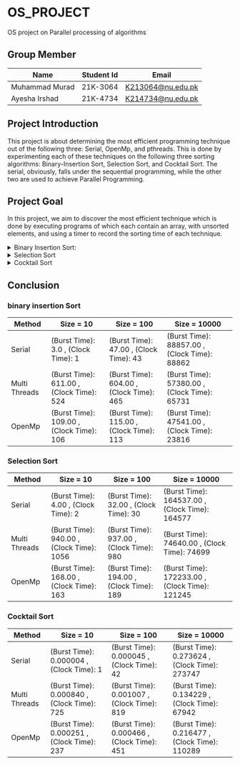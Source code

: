 # OS_PROJECT
OS project on Parallel processing of algorithms 
## **Group Member**  
| Name  | Student Id | Email |
| ------------- | ------------- | ------------- |
| Muhammad Murad  | 21K-3064  | K213064@nu.edu.pk  |
| Ayesha Irshad | 21K-4734  | K214734@nu.edu.pk  |
## **Project Introduction** 

This project is about determining the most efficient programming technique out of the following three: Serial, OpenMp, and pthreads. This is done by experimenting each of these techniques on the following three sorting algorithms: Binary-Insertion Sort, Selection Sort, and Cocktail Sort. The serial, obviously, falls under the sequential programming, while the other two are used to achieve Parallel Programming.

## **Project Goal**
In this project, we aim to discover the most efficient technique which is done by executing programs of which each contain an array, with unsorted elements, and using a timer to record the sorting time of each technique. 
<details>
	<summary>Binary Insertion Sort:</summary><blockquote>  
	
<details>  
		<summary>Serial:</summary>  
		   
```C
#include <stdio.h>
#include <stdlib.h>
#include <sys/time.h>
#include <time.h>
#define SIZE 10
int num1[SIZE];
struct timeval Stop2,start2;   // micro second resolution
int binary_search(int Num1,int left,int right)
{
	if(right<=left)
	{
		if(Num1>num1[left])
		{
			return (left+1);
		}
		else
		{
			return left;
		}
	}
	int mid_int=(left+right)/2;
	if(Num1==num1[mid_int])
	{
		return (mid_int+1);
	}
	if(Num1>num1[mid_int])
	{
		return binary_search(Num1,mid_int+1,right);
	}
	else
	{
		return binary_search(Num1,left,mid_int-1);
	}		
	}
	

void insertion_sort()
{
	int num2,i,j,num3,k;
	for(i=1;i<SIZE;i++)
	{
		j=i-1;
		num3=num1[i];
		num2=binary_search(num3,0,j);
		while(j>=num2)
		{
			k=num1[j];
			num1[j+1]=k;
			j--;
		}
		j++;
		num1[j]=num3;
	}		
	}void fill_array(int size) {
    int i;
    srand(time(NULL));
    for (i=0; i<size; i++)
        num1[i] = rand() % 100;
}
void file_create(double start,double stop)
{
	FILE *ptr;
	ptr=fopen("Sequencial_Insertion.txt","a+");
	if(ptr==NULL)
	{
		printf("Unable to Open File");
		exit(1);
	}
	else
	{
		double total= (double)(stop-start);
		fprintf(ptr,"Time Taken(Burst Time): %lf\n",total);
		fprintf(ptr,".comTime Taken(Clock Time): %lu\n",(Stop2.tv_sec-start2.tv_sec)*1000000+Stop2.tv_usec-start2.tv_usec);	
	}
	fclose(ptr);
}
	int main()
	{
		
	fill_array(SIZE);
	double Start1=clock();
	
	gettimeofday(&start2,NULL);
	insertion_sort();
	gettimeofday(&Stop2,NULL);
	double stop1=clock();
	for(int i=0;i<SIZE;i++)
	{
		printf("%d ",num1[i]);
	}
	
	file_create(Start1,stop1);	
	return 0;
	}  
		
```  
### Output:  
		  
![image](https://github.com/Murad-pitafi/OS_PROJECT/assets/87450783/b35dc444-0b78-4228-8118-605f40eefa16)
		</details>
<details>
		<summary> parallel</summary>  
	
```C  
#include <stdio.h>
#include <stdlib.h>
#include <pthread.h>
#include <sys/time.h>
#define SIZE 10
int n1[SIZE];
int n2[SIZE];
struct timeval Stop2,start2;
typedef struct dim{
	int start;
	int end;
}limit;

typedef struct joined{
int Start;
int mid;
int End;
}join;


int binary_search(int move,int start,int end)
{
	if (end<=start)
	{
        	if(move > n1[end])
		{
			return (end + 1);
		} 
		else
		{
			return end;
		}
	}
 
    	int mid = (start + end) / 2;
 
    	if(move == n1[mid])
	{
        	return mid + 1;
	}
 
    	if(move > n1[mid])
	{
        	return binary_search(move,mid + 1, end);
	}
    	return binary_search(move, start,mid - 1);
}


void* merge(void *args) {
   
    struct joined *params = (struct joined*) args;
    int begin = params->Start,
        mid = params->mid,
        end = params->End;


    int i = begin, j = mid, tpos = begin;

    while (i < mid && j <= end)
    {
        if (n1[i] < n1[j])
            n2[tpos++] = n1[i++];
        else
            n2[tpos++] = n1[j++];
    }

    
    while (i <mid)
        n2[tpos++] = n1[i++];

    
    while (j <= end)
        n2[tpos++] = n1[j++];
    return NULL;
}

void* insertion(void *l)
{
	limit *l1= (limit*)l;
	int i=l1->start;
	i++;
	int j,k,move;
	while(i<=l1->end)
	{
		j=i-1;
		move=n1[i];
		k=binary_search(move,l1->start,j);
		while(j>=k)					
		{
			n1[j+1]=n1[j];
			j--;
		}
		n1[j+1]=move;
		i++; 
	}
	for(int i=l1->start;i<l1->end;i++)
	{
		printf("%d ",n1[i]);
	}
	printf("\n\n\n");
	return NULL;
}


void fillarray(int size) {
    int i;
    srand(time(NULL));
    for (i=0; i<size; i++)
        n1[i] = rand() % 100;
}

void print_array(int list[], int size) {
    int i;
    for (i=0; i<size-1; i++)
        printf("%d, ", list[i]);
    printf("%d\n", list[i]);
}


void file_create(double start,double stop)
{
	FILE *ptr;
	ptr=fopen("PTHREAD_Insertion.txt","a+");
	if(ptr==NULL)
	{
		printf("Unable to Open File");
		exit(1);
	}
	else
	{
		double total= (double)(stop-start);
		fprintf(ptr,"Time Taken(Burst Time): %lf\n",total);
		fprintf(ptr,"Time Taken(Clock Time): %lu\n",(Stop2.tv_sec-start2.tv_sec)*1000000+Stop2.tv_usec-start2.tv_usec);	
	}
	fclose(ptr);
}
		

int main()
{
	fillarray(SIZE);
	pthread_t t1,t2;
	limit l1,l2;
	l1.start=0;
	l1.end=SIZE/2;
	l2.start=l1.end+1;
	l2.end=SIZE-1;
	join j1;
	j1.Start=l1.start;
	j1.mid=l2.start;
	j1.End=l2.end;
	
	pthread_t m1;
	
	double Start1=clock();
	gettimeofday(&start2,NULL);
	
	pthread_create(&t1,NULL,insertion,&l1);
		
	pthread_create(&t2,NULL,insertion,&l2);
	pthread_join(t1,NULL);
	pthread_join(t2,NULL);
	pthread_create(&m1,NULL,merge,&j1);
		
	pthread_join(m1,NULL);
	gettimeofday(&Stop2,NULL);	
	double stop1=clock();
	
	print_array(n2,SIZE);
	file_create(Start1,stop1);
	return 0;
}  
```
### Output:  
![Screenshot from 2023-05-16 22-51-07](https://github.com/Murad-pitafi/OS_PROJECT/assets/87450783/4638094e-65b8-4914-bdbb-afb0a73dcd55)

</details>
<details>
		<summary> OpenMP</summary>

```C  
#include <stdio.h>
#include <stdlib.h>
#include <omp.h>
#include <time.h>
#include <sys/time.h>

#define Size 50
struct timeval Stop2,start2;
int n1[Size];
int n2[Size];
typedef struct dim{
	int start;
	int end;
}limit;

typedef struct joined{
int Start;
int mid;
int End;
}join;


int binary_search(int move,int start,int end)
{
	if (end <= start)
	{
        	if(move > n1[end])
		{
			return (end + 1);
		} 
		else
		{
			return end;
		}
	}
 
    	int mid = (start + end) / 2;
	if(move == n1[mid])
	{
        	return mid + 1;
	}					
	if(move > n1[mid])
	{
       		return binary_search(move,mid + 1, end);
	}
	return binary_search(move, start,mid - 1);			
    	
}


void* merge(void *args) {
    //unpack parameters
    struct joined *params = (struct joined*) args;
    int begin = params->Start,
        mid = params->mid,
        end = params->End;


    int i = begin, j = mid, tpos = begin;

    while (i < mid && j <= end)
    {
        if (n1[i] < n1[j])
            n2[tpos++] = n1[i++];
        else
            n2[tpos++] = n1[j++];
    }

    //still elements left over in first list. copy over
    while (i <=mid)
        n2[tpos++] = n1[i++];

    //still elements left over in first list. copy over
    while (j <= end)
        n2[tpos++] = n1[j++];
    return NULL;
}

void* insertion(void *l)
{
	limit *l1= (limit*)l;
	int i=l1->start;
	i++;
	int j,k,move;
	while(i<=l1->end)
	{
		j=i-1;
		move=n1[i];
		k=binary_search(move,l1->start,j);
		while(j>=K)
		{
			n1[j+1]=n1[j];
			j--;
		}
		n1[j+1]=move;
		i++;
	}
	return NULL;
}



void fill_array(int size) {
    int i;
    srand(time(NULL));
    for (i=0; i<size; i++)
        n1[i] = rand() % 100;
}

void print_array(int *list, int size) {
    int i;
    for (i=0; i<size-1; i++)
        printf("%d, ", list[i]);
    printf("%d\n", list[i]);
}




void file_create(double start,double stop)
{
	FILE *ptr;
	ptr=fopen("OPENMP_Insertion.txt","a+");
	if(ptr==NULL)
	{
		printf("Unable to Open File");
		exit(1);
	}
	else
	{
		double total= (double)(stop-start);
		fprintf(ptr,"Time Taken(Burst Time): %lf\n",total);
		fprintf(ptr,"Time Taken(Clock Time): %lu\n",(Stop2.tv_sec-start2.tv_sec)*1000000+Stop2.tv_usec-start2.tv_usec);	
	}
	fclose(ptr);
}



int main()
{
	fill_array(Size);
	limit l1,l2;
	l1.start=0;
	l1.end=Size/2;
	l2.start=l1.end+1;	
	l2.end=Size-1;
	join j1;
	j1.Start=l1.start;
	j1.mid=l2.start;
	j1.End=l2.end;
	double Start1=clock();
	
	gettimeofday(&start2,NULL);
	#pragma omp parallel sections num_threads(2)
	{
		#pragma omp section
		{
			insertion(&l1);		
		}
		#pragma omp section
		{
			insertion(&l2);		
		}
	}
	
		

	merge(&j1);
	gettimeofday(&Stop2,NULL);
	double stop1=clock();
	print_array(n2,Size);
	file_create(Start1,stop1);
	return 0;
}
```  
### Output  
![image](https://github.com/Murad-pitafi/OS_PROJECT/assets/87450783/a325c560-21fb-4971-aef2-577bc9090aec)

</details>
</blockquote>		
		
		
</details>
<details> 	
	<summary>Selection Sort</summary>
<blockquote>
<details>
	<summary>Serial</summary>
	
```C  	
#include <stdio.h>
#include <time.h>
#include <wait.h>
#include<sys/wait.h>
#include <stdlib.h>
#include<unistd.h>
#include<sys/time.h>
clock_t ticks;
struct timeval stop, start;
void selectionSort(int* A, int n);
void swap(int* a, int* b);
void display(int* arr, int n);
int main(){

	time_t t;
    int number, iter =0, find;
	srand((unsigned) time(&t));	

	printf("\nEnter the Size of the Array: ");	
    scanf("%d", &number);
    int *Arr = (int *)malloc( number * sizeof(int));

    for(; iter<number; iter++){
	Arr[iter] = rand() % 100;    
	}

    
	double bstart = clock();
	gettimeofday(&start, NULL);
	selectionSort(Arr, number);
	gettimeofday(&stop, NULL);
	double bstop = clock();    
	display(Arr, number);
	FILE* fp;
	fp = fopen("Timings.txt", "a");
    	fprintf(fp, "Serial Burst Time: %lf\n",difftime(bstop,bstart));
	fprintf(fp, "Serial Execution Time: %lu\n\n\n", (stop.tv_sec - start.tv_sec) * 1000000 + stop.tv_usec - start.tv_usec);	
	fclose(fp);    
}

void display(int* arr, int n){
	printf(“\nSorted Array\n”)’
       for(int i = 0; i<n; i++)
    {
        if(i != n - 1)
        {
            printf("%d , ", *(arr + i));        
        }
        else
            printf("%d \n", *(arr + i));
    }
    
}

void selectionSort(int* A, int n)
{
    for(int startpos =0; startpos < n-1; startpos++){
        int maxpos = startpos;
        for(int i=startpos +1; i< n; ++i){
            if(A[i] < A[maxpos]){
                maxpos = i;
            }
        }
	if(maxpos != startpos)
        	swap(&A[startpos], &A[maxpos]);
    }

}

void swap(int* a, int* b){ int temp = *a;    *a = *b;    *b = temp; }
```  
### Output  		
		
![image](https://github.com/Murad-pitafi/OS_PROJECT/assets/87450783/22e06393-001e-4d92-adc3-d2ec25a3e2bc)
</details>				 
<details>

<summary>parallel</summary>	

```C	
#include <stdio.h>
#include <time.h>
#include <wait.h>
#include<sys/wait.h>
#include <stdlib.h>
#include<unistd.h>
#include<pthread.h>
#include<sys/time.h>
//time_t start, stop;
struct timeval stop, start;
clock_t ticks;    
int linearSearch(int* A, int n, int tos);
void* selectionSort();
void swap(int* a, int* b);
void* merge(void* args);
void display(int* arr, int n);
#define MAX_THREAD 2

struct sortingArgs{
	
	int *ptr;
	int size;
	int start, end;
}FinalArgs;
int main(){
    
	time_t t;

	srand((unsigned) time(&t));
    pthread_t threads[MAX_THREAD];
    int number, iter =0;

	struct sortingArgs Args;
	
	printf("\nEnter the Size of the Array: ");	
 scanf("%d", &number);
	Args.size = number;
	Args.start = 0;
	Args.end = number/2;	
	int Arr[number];
    	Args.ptr = (int *)calloc( Args.size, Args.size * sizeof(int));
	
	for(; iter<number; iter++){		
		*(Args.ptr + iter) = rand() % 100;
	}
    	
	double bstart = clock();
	gettimeofday(&start, NULL);
			
       		 
		pthread_create(&threads[0], NULL, selectionSort, &Args);	
		pthread_join(threads[0], NULL);	

		
		Args.start = number/2 + 1;
		Args.end = number;

		
		pthread_create(&threads[1], NULL, selectionSort, &Args);
		pthread_join(threads[1], NULL);	
		
		pthread_create(&threads[0], NULL, merge, &Args);
		pthread_join(threads[0], NULL);
		
	gettimeofday(&stop, NULL);
	double bstop = clock(); 	

	Args.ptr = FinalArgs.ptr;
	
    	   
	display(FinalArgs.ptr, number);
	FILE* fp;
	fp = fopen("Timings.txt", "a");
    	fprintf(fp, "Multi-threading Burst Time: %lf\n",difftime(bstop,bstart));
	fprintf(fp, "Multi-threading Execution Time: %lu\n\n\n",(stop.tv_sec - start.tv_sec) * 1000000 + stop.tv_usec - start.tv_usec);	
	fclose(fp);        
}


void* selectionSort(void* input)
{
 	struct sortingArgs *Arg = (struct sortingArgs*) input;

	int n = Arg->end;
	int s = Arg->start;
	
    for(int startpos = s; startpos < n-1; startpos++){
        int maxpos = startpos;
        for(int i=startpos +1; i< n; ++i){
		if(Arg->ptr[i] < Arg->ptr[maxpos])              
		  	maxpos = i;
            
        }
	if(maxpos != startpos)
        	swap(&Arg->ptr[startpos], &Arg->ptr[maxpos]);
	}

	pthread_exit(0);
}


void* merge(void* args)
{
	struct sortingArgs *Arg = (struct sortingArgs*) args;
	FinalArgs.size = Arg->size;

	FinalArgs.ptr = (int *)calloc( FinalArgs.size, FinalArgs.size * sizeof(int));
	int i = 0, j = Arg->size/2 + 1, k=0;
	
	for(; i <(Arg->size/2 + 1); k++)
	{
				
		if(Arg->ptr[i] < Arg->ptr[j] || j>= Arg->size)
		{
			FinalArgs.ptr[k] = Arg->ptr[i];
			i++;
		}
		else
		{
			if(j<Arg->size)
			{
				FinalArgs.ptr[k] = Arg->ptr[j];
				j++;
			}
		}	
	} 
	while(j < Arg->size)
	{
		FinalArgs.ptr[k] = Arg->ptr[j];
		k++;
		j++;
	}
	
//pthread_exit(0);
}
void swap(int* a, int* b){
    int temp = *a;
    *a = *b;
    *b = temp;
}

void display(int* arr, int n){
    
    printf("\nSorted Array\n");
    for(int i = 0; i<n; i++)
    {
        if(i != n - 1)
        {
            printf("%d , ", *(arr + i));        
        }
        else
            printf("%d \n", *(arr + i));
    }
    
}
```
### Output  			
![Screenshot from 2023-05-16 22-39-03](https://github.com/Murad-pitafi/OS_PROJECT/assets/87450783/9bb2f068-3a8a-44c1-9e26-6b949c93c7df)
</details>
<details>
	<summary>openmp</summary>

```C
#include <stdio.h>
#include <time.h>
#include <wait.h>
#include<sys/wait.h>
#include <stdlib.h>
#include<unistd.h>
#include<sys/time.h>

struct timeval stop, start;
clock_t ticks;    
int linearSearch(int* A, int n, int tos);
void selectionSort(int* A, int n);
void swap(int* a, int* b);
void display(int* arr, int n);
int main(){

	time_t t;
    int number, iter =0, find;
	srand((unsigned) time(&t));	

	printf("\nEnter the Size of the Array: ");	
    scanf("%d", &number);
    int *Arr = (int *)malloc( number * sizeof(int));

    for(; iter<number; iter++){
	Arr[iter] = rand() % 100;    
	}

    
    //time(&start);
    
	double bstart = clock();
	gettimeofday(&start, NULL);
	selectionSort(Arr, number);
    //time(&stop);
	gettimeofday(&stop, NULL);
	double bstop = clock();    
	display(Arr, number);
	FILE* fp;
	fp = fopen("Timings.txt", "a");
    	fprintf(fp, "OpenMP Burst Time: %lf\n",difftime(bstop,bstart));
	fprintf(fp, "OpenMP Execution Time: %lu\n\n\n",(stop.tv_sec - start.tv_sec) * 1000000 + stop.tv_usec - start.tv_usec);	
	fclose(fp);       
	//printf("\nTIME: %lf ",difftime(stop,start));
}

void display(int* arr, int n){

    printf("\nARRAY: {");
    for(int i = 0; i<n; i++)
    {
        if(i != n - 1)
        {
            printf("%d, ", *(arr + i));        
        }
        else
            printf("%d}\n\n", *(arr + i));
    }
    
}

void selectionSort(int* A, int n)
{
    #pragma omp parallel for num_threads(2)
    for(int startpos =0; startpos < n-1; startpos++){
        int maxpos = startpos;
        for(int i=startpos +1; i< n; ++i){
            if(A[i] < A[maxpos]){
                maxpos = i;
            }
        }
	if(maxpos != startpos)
        	swap(&A[startpos], &A[maxpos]);
    }
    #pragma barrier
}

void swap(int* a, int* b){
    int temp = *a;
    *a = *b;
    *b = temp;
}
```  
### Output:

![image](https://github.com/Murad-pitafi/OS_PROJECT/assets/87450783/e94b2532-1bed-4320-933e-aa9a342537d7)

</detaiks>
</blockquote>
</details>
<details>
	<summary>Cocktail Sort</summary>
	<blockquote>  

<details>
	<summary>Serial</summary>

```C

#include<stdio.h>
#include<time.h>
#include<sys/time.h>
#include<stdlib.h>
void Cocktail_Sort(int *A,int size)
{
	int start=0;
	int end=size-1;
	while(start!=(size/2))
	{
		for(int i=start;i<end;i++)
		{
			if( *(A+i)>*(A+(i+1)))
			{
				int temp=*(A+i);
				*(A+i)=*(A+(i+1));
				*(A+(i+1))=temp;
			}
				
		}
		for(int j=end-1;j>=start;j--)
		{
			if(*(A+j)<*(A+(j-1)))
			{
				int temp=*(A+j);
				*(A+(j))=*(A+(j-1));
				*(A+(j-1))=temp;
			}
		}
		start++;
		end--;
	}
}
void Filling(double Start,double End,double Total)
{
	FILE *ptr;
	ptr=fopen("Project_Times.txt","a+");
	if(ptr==NULL)
	{
		printf("Unable to Open File");
		exit(1);
	}
	else
	{
		double total= (double)(End-Start)/(double)CLOCKS_PER_SEC;;
		fprintf(ptr,"Burst Time Taken By Sequencial_Cocktail_Sort is %lf\n",total);		
		fprintf(ptr,"Total Time Taken By Sequencial_Cocktail_Sort is %lf\n",Total);
	}
	fclose(ptr);
	
}
int main(void)
{
	srand(time(NULL));
	int n;
	struct timeval stop, start;
	printf("Enter The Size of Array: ");
	scanf("%d",&n);
	int *ptr=(int *) calloc(n,sizeof(int));
//	printf("Enter The Elements Array\n");
	for(int i=0;i<n;i++)	
	{
		*(ptr+i)=rand()%n;
	}
	double Start=clock();
	gettimeofday(&start, NULL);	
	Cocktail_Sort(ptr,n);
	gettimeofday(&stop, NULL);
	double End=clock();
	printf("Sorted Array: ");
	for(int i=0;i<n;i++)
	{
		printf("%d ",(ptr[i]));
	}
	printf("\n");
	double Total=(double)((stop.tv_sec - start.tv_sec) * 1000000 + stop.tv_usec - start.tv_usec);
	Filling(Start,End,Total);
}

```
### Output:  
![image](https://github.com/Murad-pitafi/OS_PROJECT/assets/104616632/824c6646-97dd-4741-8cf5-dfedb4a1135a)
</details>
<details>
	<summary>Parallel</summary>

```C  
#include<stdio.h>
#include<time.h>
#include<sys/time.h>
#include<stdlib.h>
#include<pthread.h>
struct array
{
	int *ptr;
	long int size;
	
}Array,Final_Array;
struct Time
{
	double Start,End;
}Execution;
struct timeval stop, start;
void* Cocktail_Sort_Down(void *args )
{
	int start=(Array.size/2+1);
	int end=Array.size-1;
	int i;
	while(start<end)
	{
		for(i=start;i<end;i++)
		{
			if(Array.ptr[i]>Array.ptr[i+1])
			{
				int temp=Array.ptr[i];
				Array.ptr[i]=Array.ptr[i+1];
				Array.ptr[i+1]=temp;
			}
		
		}
		for(i=end-1;i>start;i--)
		{
			if(Array.ptr[i]<Array.ptr[i-1])
			{
				int temp=Array.ptr[i];
				Array.ptr[i]=Array.ptr[i-1];
				Array.ptr[i-1]=temp;
			}
			
		}
		
		start++;
		end--;

	}
	pthread_exit(0);
}
void* Cocktail_Sort_Up(void *args)
{
	int start=0;
	int end=Array.size/2;
	int i;
	while(start<end)
	{
		for(i=start;i<end;i++)
		{
			if(Array.ptr[i]>Array.ptr[i+1])
			{
				int temp=Array.ptr[i];
				Array.ptr[i]=Array.ptr[i+1];
				Array.ptr[i+1]=temp;
			}
		
		}
		for(i=end-1;i>start;i--)
		{
			if(Array.ptr[i]<Array.ptr[i-1])
			{
				int temp=Array.ptr[i];
				Array.ptr[i]=Array.ptr[i-1];
				Array.ptr[i-1]=temp;
			}
			
		}
		start++;
		end--;
		
	}	
	

	pthread_exit(0);
}
void* merge(void *args)
{
	Final_Array.size=Array.size;
	Final_Array.ptr=(int *) calloc(Final_Array.size,sizeof(int));
	int i=0,j=Array.size/2+1,k=0;
	
	for(;i<(Array.size/2+1);k++)
	{
		if(Array.ptr[i]<Array.ptr[j] || j>=Array.size)
		{
			Final_Array.ptr[k]=Array.ptr[i];
			i++;
		}
		else
		{
			if(j<Array.size)
			{
				Final_Array.ptr[k]=Array.ptr[j];
				j++;		
			}
			
		}
	}
	while(j<Array.size)
	{
		Final_Array.ptr[k]=Array.ptr[j];
		j++;
		k++;		
		
	}

}
void* Filling(void *args)
{
	FILE *ptr;
	ptr=fopen("Project_Times.txt","a+");
	if(ptr==NULL)
	{
		printf("Unable to Open File");
		exit(1);
	}
	else
	{
		double total= (double)(Execution.End-Execution.Start)/(double)CLOCKS_PER_SEC;
		double Total=(double)((stop.tv_sec - start.tv_sec) * 1000000 + stop.tv_usec - start.tv_usec);
		fprintf(ptr,"Burst Time Taken By Multithreaded_Cocktail_Sort is %lf\n",total);
		fprintf(ptr,"Time Taken By Multithreaded_Cocktail_Sort is %lf\n",Total);
	}
	fclose(ptr);
	pthread_exit(0);
	
}


int main(void)
{
	srand(time(NULL));
	printf("Enter The Size of Array: ");
	scanf("%ld",&Array.size);
	Array.ptr=(int *) calloc(Array.size,sizeof(int));
	//printf("Enter The Elements Array\n");
	for(int i=0;i<Array.size;i++)	
	{
		*(Array.ptr+i)=rand()%Array.size;
	}
	pthread_t threads[2];
	Execution.Start=clock();
	gettimeofday(&start, NULL);	
	pthread_create(&threads[0],NULL,Cocktail_Sort_Up,NULL);
	pthread_create(&threads[1],NULL,Cocktail_Sort_Down,NULL);
	for(int i=0;i<2;i++)
	{
		pthread_join(threads[i],NULL);
	}
	pthread_create(&threads[0],NULL,merge,NULL);
	pthread_join(threads[0],NULL);
	gettimeofday(&stop, NULL);
	Execution.End=clock();		
	pthread_create(&threads[1],NULL,Filling,NULL);
	printf("Sorted Array: ");
	for(int i=0;i<Array.size;i++)
	{
		printf("%d ",(Final_Array.ptr[i]));
	}
	printf("\n");
	pthread_join(threads[1],NULL);
}



```
### Output  
![image](https://github.com/Murad-pitafi/OS_PROJECT/assets/104616632/3d632951-8484-48f8-9360-5f0e8eb84bff)
</details>
<details>
	<summary>OpenMp</summary>

```C
#include<stdio.h>
#include<time.h>
#include<sys/time.h>
#include<stdlib.h>
#include<omp.h>
void Cocktail_Sort(int *A,int size)
{
	int start=0,end=size-1;
	int swap=1;
	int counter=0;
	while(counter!=size/2+1)
	{
		#pragma omp parallel sections num_threads(2)
		{
			#pragma omp section	
			{
				#pragma omp parallel for shared(A,swap,start)  
					for(int i=start;i<size/2;i+=2)  
					{
					
						if( *(A+i)>*(A+(i+1)))
						{
							int temp=*(A+i);
							*(A+i)=*(A+(i+1));
							*(A+(i+1))=temp;
							swap=1;
						}
					
					}
					
			}				
			#pragma omp section
			{
				#pragma omp parallel for shared(A,swap)	
					for(int j=end;j>(size/2 +1);j-=2)
					{
					
						if(*(A+j)<*(A+(j-1)))
						{
							int temp=*(A+j);
							*(A+(j))=*(A+(j-1));
							*(A+(j-1))=temp;
							swap=1;
						}
					}
			}
		}
			
			(start==0)?start++:start--;
			(end==size-1)?end--:end++;
			counter++;		
	
	}
} 
int* merge(int *P,int n)
{
	int *FP=(int *) calloc(n,sizeof(int));
	int i=0,j=n/2+1,k=0;
	for(;i<=n/2;k++)
	{
		if(P[i]<P[j] || j>=n)
		{
			FP[k]=P[i];
			i++;
		}
		else
		{
			if(j<n)
			{
				FP[k]=P[j];
				j++;
			}
		}
	}
	while(j<n)
	{
		FP[k]=P[j];
		j++;
		k++;		
	}
	return FP;
}
void Filling(double Start,double End,double Total)
{
	FILE *ptr;
	ptr=fopen("Project_Times.txt","a+");
	if(ptr==NULL)
	{
		printf("Unable to Open File");
		exit(1);
	}
	else
	{
		double total= (double)(End-Start)/(double)CLOCKS_PER_SEC;
		fprintf(ptr,"Burst Time Taken By OpenMp_Cocktail_Sort is %lf\n",total);
		fprintf(ptr,"Time Taken By OpenMp_Cocktail_Sort is %lf\n",Total);

	}
	fclose(ptr);
	
}
int main(void)
{
	srand(time(NULL));
	int n;
	struct timeval stop, start;
	printf("Enter The Size of Array: ");
	scanf("%d",&n);
	int *ptr=(int *) calloc(n,sizeof(int));
//	printf("Enter The Elements Array\n");
	for(int i=0;i<n;i++)	
	{
		*(ptr+i)=rand()%n;
	}	
	double Start=clock();
	gettimeofday(&start, NULL);	
	Cocktail_Sort(ptr,n);
	int *fp=merge(ptr,n);
	gettimeofday(&stop, NULL);
	double End=clock();
	printf("Sorted Array: ");
	for(int i=0;i<n;i++)
	{
		printf("%d ",(fp[i]));
	}
	printf("\n");
	double Total=(double)((stop.tv_sec - start.tv_sec) * 1000000 + stop.tv_usec - start.tv_usec);
	Filling(Start,End,Total);}
```  
### Output
![image](https://github.com/Murad-pitafi/OS_PROJECT/assets/104616632/c78771a6-f7f0-45a3-9b2b-ce95113eac23)  
</details>
</blockquote>
</details>  
	
## Conclusion  
### binary insertion Sort  
	
| Method  | Size = 10 | Size = 100 | Size = 10000 |
| ------------- | ------------- | ------------- | ------------- |
| Serial  | (Burst Time): 3.0 , (Clock Time): 1  | (Burst Time): 47.00 , (Clock Time): 43  | (Burst Time): 88857.00 , (Clock Time): 88862  |
| Multi Threads  | (Burst Time): 611.00 , (Clock Time): 524   | (Burst Time): 604.00 , (Clock Time): 465  | (Burst Time): 57380.00 , (Clock Time): 65731   |
| OpenMp  | (Burst Time): 109.00 , (Clock Time): 106  | (Burst Time): 115.00 , (Clock Time): 113   | (Burst Time): 47541.00 , (Clock Time): 23816 |

### Selection Sort
	
| Method  | Size = 10 | Size = 100 | Size = 10000 |
| ------------- | ------------- | ------------- | ------------- |
| Serial  | (Burst Time): 4.00 , (Clock Time): 2  | (Burst Time): 32.00 , (Clock Time): 30  | (Burst Time): 164537.00 , (Clock Time): 164577  |
| Multi Threads  | (Burst Time): 940.00 , (Clock Time): 1056  | (Burst Time): 937.00 , (Clock Time): 980  | (Burst Time): 74640.00 , (Clock Time): 74699  |
| OpenMp  | (Burst Time): 168.00 , (Clock Time): 163  | (Burst Time): 194.00 , (Clock Time): 189  | (Burst Time): 172233.00 , (Clock Time): 121245  |


### Cocktail Sort  
	
| Method  | Size = 10 | Size = 100 | Size = 10000 |
| ------------- | ------------- | ------------- | ------------- |
| Serial  | (Burst Time): 0.000004 , (Clock Time): 1   | (Burst Time): 0.000045 , (Clock Time): 42  | (Burst Time): 0.273624 , (Clock Time): 273747  |
| Multi Threads  | (Burst Time): 0.000840 , (Clock Time): 725  | (Burst Time): 0.001007 , (Clock Time): 819  | (Burst Time): 0.134229 , (Clock Time): 67942  |
| OpenMp  | (Burst Time): 0.000251 , (Clock Time): 237  | (Burst Time): 0.000466 , (Clock Time): 451  | (Burst Time): 0.216477 , (Clock Time): 110289  |
